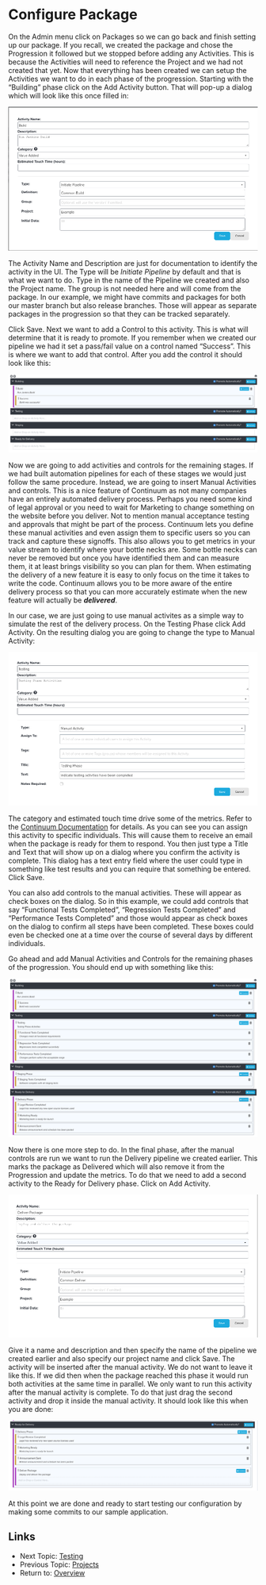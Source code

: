 Configure Package
=================

On the Admin menu click on Packages so we can go back and finish setting up our
package.  If you recall, we created the package and chose the Progression it
followed but we stopped before adding any Activities.  This is because the
Activities will need to reference the Project and we had not created that yet.
Now that everything has been created we can setup the Activities we want to do
in each phase of the progression.  Starting with the “Building” phase click on
the Add Activity button.  That will pop-up a dialog which will look like this
once filled in:

![Build Activity](images/build-activity.png "Build Activity")

The Activity Name and Description are just for documentation to identify the
activity in the UI.  The Type will be *Initiate Pipeline* by default and that is
what we want to do.  Type in the name of the Pipeline we created and also the
Project name.  The group is not needed here and will come from the package.
In our example, we might have commits and packages for both our master branch
but also release branches.  Those will appear as separate packages in the
progression so that they can be tracked separately.

Click Save.  Next we want to add a Control to this activity.  This is what will
determine that it is ready to promote.  If you remember when we created our
pipeline we had it set a pass/fail value on a control named “Success”.  This is
where we want to add that control.  After you add the control it should look
like this:

![Build Phase](images/build-phase.png "Build Phase")

Now we are going to add activities and controls for the remaining stages.  If 
we had built automation pipelines for each of these stages we would just follow
the same procedure.  Instead, we are going to insert Manual Activities and
controls. This is a nice feature of Continuum as not many companies have an
entirely automated delivery process.  Perhaps you need some kind of legal
approval or you need to wait for Marketing to change something on the website
before you deliver. Not to mention manual acceptance testing and approvals 
that might be part of the process. Continuum lets you define these manual
activities and even assign them to specific users so you can track and capture
these signoffs.  This also allows you to get metrics in your value stream to
identify where your bottle necks are. Some bottle necks can never be removed
but once you have identified them and can measure them, it at least brings
visibility so you can plan for them. When estimating the delivery of a new
feature it is easy to only focus on the time it takes to write the code.
Continuum allows you to be more aware of the entire delivery process so that
you can more accurately estimate when the new feature will actually be
***delivered***.

In our case, we are just going to use manual activites as a simple way to
simulate the rest of the delivery process.  On the Testing Phase click Add
Activity. On the resulting dialog you are going to change the type to
Manual Activity:

![Test Activity](images/test-activity.png "Test Activity")

The category and estimated touch time drive some of the metrics.  Refer to the
[Continuum Documentation][doc] for details.  As you can see you can assign this
activity to specific individuals.  This will cause them to receive an email
when the package is ready for them to respond.  You then just type a Title and
Text that will show up on a dialog where you confirm the activity is complete.
This dialog has a text entry field where the user could type in something like
test results and you can require that something be entered.  Click Save.

You can also add controls to the manual activities.  These will appear as check
boxes on the dialog.  So in this example, we could add controls that say
“Functional Tests Completed”, “Regression Tests Completed” and “Performance
Tests Completed” and those would appear as check boxes on the dialog to confirm
all steps have been completed.  These boxes could even be checked one at a time
over the course of several days by different individuals.

Go ahead and add Manual Activities and Controls for the remaining phases of the
progression.  You should end up with something like this:

![Test Phase](images/test-phase.png "Test Phase")

Now there is one more step to do.  In the final phase, after the manual
controls are run we want to run the Delivery pipeline we created earlier.
This marks the package as Delivered which will also remove it from the
Progression and update the metrics.  To do that we need to add a second
activity to the Ready for Delivery phase.  Click on Add Activity.

![Deliver Activity](images/deliver-activity.png "Deliver Activity")

Give it a name and description and then specify the name of the pipeline we
created earlier and also specify our project name and click Save.  The activity
will be inserted after the manual activity.  We do not want to leave it like
this.  If we did then when the package reached this phase it would run both
activities at the same time in parallel.  We only want to run this activity
after the manual activity is complete.  To do that just drag the second
activity and drop it inside the manual activity.  It should look like this
when you are done:

![Deliver Phase](images/deliver-phase.png "Deliver Phase")

At this point we are done and ready to start testing our configuration by
making some commits to our sample application.


Links
-----

* Next Topic: [Testing](TESTING.md "Testing")
* Previous Topic: [Projects](PROJECTS.md "Packages")
* Return to: [Overview](../README.md "Overview")

[doc]: https://community.versionone.com/VersionOne_Continuum/Continuum_Flow/Continuum_Flow_Packages/Package_Activities_and_Controls "Continuum Documentation"
